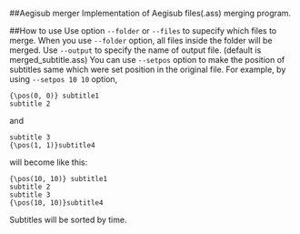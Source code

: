 ##Aegisub merger
Implementation of Aegisub files(.ass) merging program.

##How to use
Use option `--folder` or `--files` to supecify which files to merge.
When you use `--folder` option, all files inside the folder will be merged.
Use `--output` to specify the name of output file. (default is merged\_subtitle.ass)
You can use `--setpos` option to make the position of subtitles same which were set position in the original file.
For example, by using `--setpos 10 10` option, 
```
{\pos(0, 0)} subtitle1
subtitle 2
```
and
```
subtitle 3
{\pos(1, 1)}subtitle4
```
will become like this:
```
{\pos(10, 10)} subtitle1
subtitle 2
subtitle 3
{\pos(10, 10)}subtitle4
```

Subtitles will be sorted by time.


